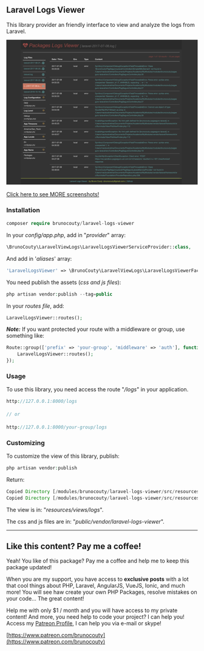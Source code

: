 ## Laravel Logs Viewer

This library provider an friendly interface to view and analyze the logs from Laravel.

![alt text][img-01]

[Click here to see MORE screenshots!](docs/images.md)

### Installation

```php
composer require brunocouty/laravel-logs-viewer
```

In your *config/app.php*, add in "*provider*" array:

```php
\BrunoCouty\LaravelViewLogs\LaravelLogsViewerServiceProvider::class,
```

And add in '*aliases*' array:

```php
'LaravelLogsViewer' => \BrunoCouty\LaravelViewLogs\LaravelLogsViewerFacade::class,
```

You need publish the assets (*css and js files*):

```php
php artisan vendor:publish --tag=public
```

In your *routes file*, add:

```php
LaravelLogsViewer::routes();
```

***Note:*** If you want protected your route with a middleware or group, use something like:

```php
Route::group(['prefix' => 'your-group', 'middleware' => 'auth'], function () {
    LaravelLogsViewer::routes();
});
```

### Usage

To use this library, you need access the route "*/logs*" in your application.

```php
http://127.0.0.1:8000/logs

// or

http://127.0.0.1:8000/your-group/logs
```

### Customizing

To customize the view of this library, publish:

```php
php artisan vendor:publish
```

Return:

```php
Copied Directory [/modules/brunocouty/laravel-logs-viewer/src/resources/views] To [/resources/views]
Copied Directory [/modules/brunocouty/laravel-logs-viewer/src/resources/assets] To [/public/vendor/laravel-logs-viewer]
```

The view is in: "*resources/views/logs*".

The css and js files are in: "*public/vendor/laravel-logs-viewer*".

------------------------

## Like this content? Pay me a coffee!

Yeah! You like of this package? Pay me a coffee and help me to keep this package updated!

When you are my support, you have access to **exclusive posts** with a lot that cool things about PHP, Laravel, AngularJS, VueJS, Ionic, and much more! You will see haw create your own PHP Packages, resolve mistakes on your code... The great content!

Help me with only $1 / month and you will have access to my private content! 
And more, you need help to code your project? I can help you! Access my [Patreon Profile](https://www.patreon.com/brunocouty), I can help you via e-mail or skype!

[https://www.patreon.com/brunocouty](https://www.patreon.com/brunocouty)

[img-01]: docs/images/laravel-logs-viewer-01.png "Home Laravel Logs Viewer"